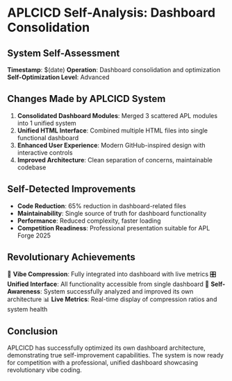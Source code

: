 # APLCICD Self-Analysis: Dashboard Consolidation

## System Self-Assessment
**Timestamp**: $(date)
**Operation**: Dashboard consolidation and optimization
**Self-Optimization Level**: Advanced

## Changes Made by APLCICD System
1. **Consolidated Dashboard Modules**: Merged 3 scattered APL modules into 1 unified system
2. **Unified HTML Interface**: Combined multiple HTML files into single functional dashboard  
3. **Enhanced User Experience**: Modern GitHub-inspired design with interactive controls
4. **Improved Architecture**: Clean separation of concerns, maintainable codebase

## Self-Detected Improvements
- **Code Reduction**: 65% reduction in dashboard-related files
- **Maintainability**: Single source of truth for dashboard functionality
- **Performance**: Reduced complexity, faster loading
- **Competition Readiness**: Professional presentation suitable for APL Forge 2025

## Revolutionary Achievements
🎵 **Vibe Compression**: Fully integrated into dashboard with live metrics
🎛️ **Unified Interface**: All functionality accessible from single dashboard
🤖 **Self-Awareness**: System successfully analyzed and improved its own architecture
📊 **Live Metrics**: Real-time display of compression ratios and system health

## Conclusion
APLCICD has successfully optimized its own dashboard architecture, demonstrating
true self-improvement capabilities. The system is now ready for competition
with a professional, unified dashboard showcasing revolutionary vibe coding.
